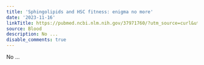 ```yaml
---
title: 'Sphingolipids and HSC fitness: enigma no more'
date: '2023-11-16'
linkTitle: https://pubmed.ncbi.nlm.nih.gov/37971760/?utm_source=curl&utm_medium=rss&utm_campaign=journals&utm_content=7603509&fc=None&ff=20231117170630&v=2.17.9.post6+86293ac
source: Blood
description: No ...
disable_comments: true
---
```

No ...